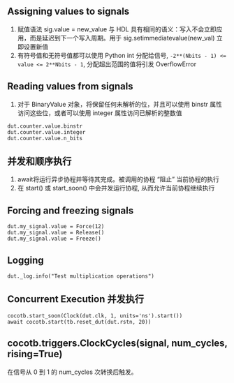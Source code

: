 
## Assigning values to signals
1. 赋值语法 sig.value = new_value 与 HDL 具有相同的语义：写入不会立即应用，而是延迟到下一个写入周期。用于 sig.setimmediatevalue(new_val) 立即设置新值
2. 有符号值和无符号值都可以使用 Python int 分配给信号, `-2**(Nbits - 1) <= value <= 2**Nbits - 1`, 分配超出范围的值将引发 OverflowError

## Reading values from signals
1. 对于 BinaryValue 对象，将保留任何未解析的位，并且可以使用 binstr 属性访问这些位，或者可以使用 integer 属性访问已解析的整数值
```
dut.counter.value.binstr
dut.counter.value.integer
dut.counter.value.n_bits
```

## 并发和顺序执行
1. await将运行异步协程并等待其完成。被调用的协程 “阻止” 当前协程的执行
2. 在 start() 或 start_soon() 中会并发运行协程, 从而允许当前协程继续执行

## Forcing and freezing signals
```
dut.my_signal.value = Force(12)
dut.my_signal.value = Release()
dut.my_signal.value = Freeze()
```

## Logging
`dut._log.info("Test multiplication operations")`

## Concurrent Execution 并发执行
```
cocotb.start_soon(Clock(dut.clk, 1, units='ns').start())
await cocotb.start(tb.reset_dut(dut.rstn, 20))
```

## cocotb.triggers.ClockCycles(signal, num_cycles, rising=True)
在信号从 0 到 1 的 num_cycles 次转换后触发。



